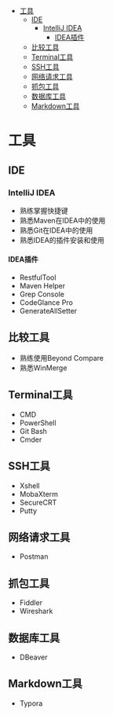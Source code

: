 <!-- TOC -->

* [工具](#工具)
    * [IDE](#ide)
        * [IntelliJ IDEA](#intellij-idea)
            * [IDEA插件](#idea插件)
    * [比较工具](#比较工具)
    * [Terminal工具](#terminal工具)
    * [SSH工具](#ssh工具)
    * [网络请求工具](#网络请求工具)
    * [抓包工具](#抓包工具)
    * [数据库工具](#数据库工具)
    * [Markdown工具](#markdown工具)

<!-- TOC -->

# 工具

## IDE

### IntelliJ IDEA

- 熟练掌握快捷键
- 熟悉Maven在IDEA中的使用
- 熟悉Git在IDEA中的使用
- 熟悉IDEA的插件安装和使用

#### IDEA插件

- RestfulTool
- Maven Helper
- Grep Console
- CodeGlance Pro
- GenerateAllSetter

## 比较工具

- 熟练使用Beyond Compare
- 熟悉WinMerge

## Terminal工具

- CMD
- PowerShell
- Git Bash
- Cmder

## SSH工具

- Xshell
- MobaXterm
- SecureCRT
- Putty

## 网络请求工具

- Postman

## 抓包工具

- Fiddler
- Wireshark

## 数据库工具

- DBeaver

## Markdown工具

- Typora
